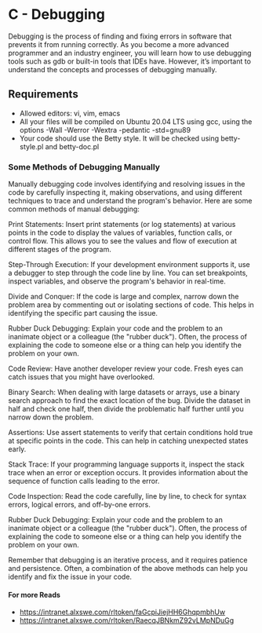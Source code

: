 # C - Debugging
Debugging is the process of finding and fixing errors in software that prevents it from running correctly. As you become a more advanced programmer and an industry engineer, you will learn how to use debugging tools such as gdb or built-in tools that IDEs have. However, it’s important to understand the concepts and processes of debugging manually.

## Requirements
* Allowed editors: vi, vim, emacs
* All your files will be compiled on Ubuntu 20.04 LTS using gcc, using the options -Wall -Werror -Wextra -pedantic -std=gnu89
* Your code should use the Betty style. It will be checked using betty-style.pl and betty-doc.pl

### Some Methods of Debugging Manually

Manually debugging code involves identifying and resolving issues in the code by carefully inspecting it, making observations, and using different techniques to trace and understand the program's behavior. Here are some common methods of manual debugging:

Print Statements: Insert print statements (or log statements) at various points in the code to display the values of variables, function calls, or control flow. This allows you to see the values and flow of execution at different stages of the program.

Step-Through Execution: If your development environment supports it, use a debugger to step through the code line by line. You can set breakpoints, inspect variables, and observe the program's behavior in real-time.

Divide and Conquer: If the code is large and complex, narrow down the problem area by commenting out or isolating sections of code. This helps in identifying the specific part causing the issue.

Rubber Duck Debugging: Explain your code and the problem to an inanimate object or a colleague (the "rubber duck"). Often, the process of explaining the code to someone else or a thing can help you identify the problem on your own.

Code Review: Have another developer review your code. Fresh eyes can catch issues that you might have overlooked.

Binary Search: When dealing with large datasets or arrays, use a binary search approach to find the exact location of the bug. Divide the dataset in half and check one half, then divide the problematic half further until you narrow down the problem.

Assertions: Use assert statements to verify that certain conditions hold true at specific points in the code. This can help in catching unexpected states early.

Stack Trace: If your programming language supports it, inspect the stack trace when an error or exception occurs. It provides information about the sequence of function calls leading to the error.

Code Inspection: Read the code carefully, line by line, to check for syntax errors, logical errors, and off-by-one errors.

Rubber Duck Debugging: Explain your code and the problem to an inanimate object or a colleague (the "rubber duck"). Often, the process of explaining the code to someone else or a thing can help you identify the problem on your own.

Remember that debugging is an iterative process, and it requires patience and persistence. Often, a combination of the above methods can help you identify and fix the issue in your code.

#### For more Reads
* https://intranet.alxswe.com/rltoken/faGcpiJiejHH6GhqpmbhUw
* https://intranet.alxswe.com/rltoken/RaecqJBNkmZ92vLMpNDuGg
